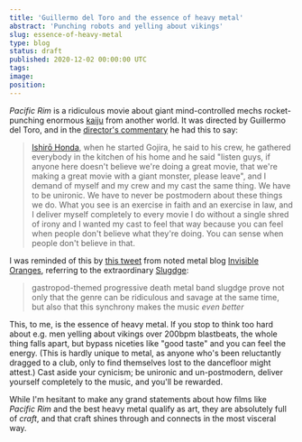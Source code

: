 ```yaml
---
title: 'Guillermo del Toro and the essence of heavy metal'
abstract: 'Punching robots and yelling about vikings'
slug: essence-of-heavy-metal
type: blog
status: draft
published: 2020-12-02 00:00:00 UTC
tags: 
image: 
position: 
---
```


*Pacific Rim* is a ridiculous movie about giant mind-controlled mechs
rocket-punching enormous [kaiju][1] from another world. It was directed
by Guillermo del Toro, and in the [director's commentary][2] he had this
to say:

> [Ishirō Honda][3], when he started Gojira, he said to his crew, he
> gathered everybody in the kitchen of his home and he said "listen
> guys, if anyone here doesn't believe we're doing a great movie, that
> we're making a great movie with a giant monster, please leave", and I
> demand of myself and my crew and my cast the same thing. We have to be
> unironic. We have to never be postmodern about these things we do.
> What you see is an exercise in faith and an exercise in law, and I
> deliver myself completely to every movie I do without a single shred
> of irony and I wanted my cast to feel that way because you can feel
> when people don't believe what they're doing. You can sense when
> people don't believe in that.

I was reminded of this by [this tweet][4] from noted metal blog
[Invisible Oranges][5], referring to the extraordinary [Slugdge][6]\:

> gastropod-themed progressive death metal band slugdge prove not only
> that the genre can be ridiculous and savage at the same time, but also
> that this synchrony makes the music *even better*

This, to me, is the essence of heavy metal. If you stop to think too
hard about e.g. men yelling about vikings over 200bpm blastbeats, the
whole thing falls apart, but bypass niceties like "good taste" and you
can feel the energy. (This is hardly unique to metal, as anyone who's
been reluctantly dragged to a club, only to find themselves lost to the
dancefloor might attest.) Cast aside your cynicism; be unironic and
un-postmodern, deliver yourself completely to the music, and you'll be
rewarded.

While I'm hesitant to make any grand statements about how films like
*Pacific Rim* and the best heavy metal qualify as art, they are
absolutely full of *craft*, and that craft shines through and connects
in the most visceral way.



[1]: https://en.wikipedia.org/wiki/Kaiju
[2]: https://youtu.be/OcDUKwJCoSk?t=5834
[3]: https://en.wikipedia.org/wiki/Ishir%C5%8D_Honda
[4]: https://twitter.com/invisoranges/status/1303177936745488388
[5]: https://www.invisibleoranges.com/
[6]: https://slugdge.bandcamp.com/album/esoteric-malacology

